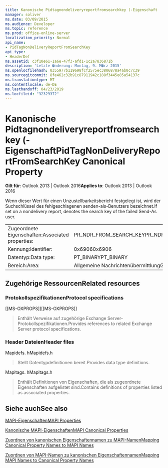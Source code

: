 ```yaml
---
title: Kanonische Pidtagnondeliveryreportfromsearchkey (-Eigenschaft
manager: soliver
ms.date: 03/09/2015
ms.audience: Developer
ms.topic: reference
ms.prod: office-online-server
localization_priority: Normal
api_name:
- PidTagNonDeliveryReportFromSearchKey
api_type:
- HeaderDef
ms.assetid: c3f10e61-1a6e-47f3-afd1-1c2a7836871b
description: 'Letzte �nderung: Montag, 9. M�rz 2015'
ms.openlocfilehash: 0355977b119698fcf2575ec3806878a4ab0c7c39
ms.sourcegitcommit: 8fe462c32b91c87911942c188f3445e85a54137c
ms.translationtype: MT
ms.contentlocale: de-DE
ms.lasthandoff: 04/23/2019
ms.locfileid: "32329372"
---
```

# <a name="pidtagnondeliveryreportfromsearchkey-canonical-property"></a><span data-ttu-id="6db33-103">Kanonische Pidtagnondeliveryreportfromsearchkey (-Eigenschaft</span><span class="sxs-lookup"><span data-stu-id="6db33-103">PidTagNonDeliveryReportFromSearchKey Canonical Property</span></span>

  
  
<span data-ttu-id="6db33-104">**Gilt für**: Outlook 2013 | Outlook 2016</span><span class="sxs-lookup"><span data-stu-id="6db33-104">**Applies to**: Outlook 2013 | Outlook 2016</span></span> 
  
<span data-ttu-id="6db33-105">Wenn dieser Wert für einen Unzustellbarkeitsbericht festgelegt ist, wird der Suchschlüssel des fehlgeschlagenen senden-als-Benutzers bezeichnet.</span><span class="sxs-lookup"><span data-stu-id="6db33-105">If set on a nondelivery report, denotes the search key of the failed Send-As user.</span></span>
  
|||
|:-----|:-----|
|<span data-ttu-id="6db33-106">Zugeordnete Eigenschaften:</span><span class="sxs-lookup"><span data-stu-id="6db33-106">Associated properties:</span></span>  <br/> |<span data-ttu-id="6db33-107">PR_NDR_FROM_SEARCH_KEY</span><span class="sxs-lookup"><span data-stu-id="6db33-107">PR_NDR_FROM_SEARCH_KEY</span></span>  <br/> |
|<span data-ttu-id="6db33-108">Kennung:</span><span class="sxs-lookup"><span data-stu-id="6db33-108">Identifier:</span></span>  <br/> |<span data-ttu-id="6db33-109">0x6906</span><span class="sxs-lookup"><span data-stu-id="6db33-109">0x6906</span></span>  <br/> |
|<span data-ttu-id="6db33-110">Datentyp:</span><span class="sxs-lookup"><span data-stu-id="6db33-110">Data type:</span></span>  <br/> |<span data-ttu-id="6db33-111">PT_BINARY</span><span class="sxs-lookup"><span data-stu-id="6db33-111">PT_BINARY</span></span>  <br/> |
|<span data-ttu-id="6db33-112">Bereich:</span><span class="sxs-lookup"><span data-stu-id="6db33-112">Area:</span></span>  <br/> |<span data-ttu-id="6db33-113">Allgemeine Nachrichtenübermittlung</span><span class="sxs-lookup"><span data-stu-id="6db33-113">General messaging</span></span>  <br/> |
   
## <a name="related-resources"></a><span data-ttu-id="6db33-114">Zugehörige Ressourcen</span><span class="sxs-lookup"><span data-stu-id="6db33-114">Related resources</span></span>

### <a name="protocol-specifications"></a><span data-ttu-id="6db33-115">Protokollspezifikationen</span><span class="sxs-lookup"><span data-stu-id="6db33-115">Protocol specifications</span></span>

<span data-ttu-id="6db33-116">[[MS-OXPROPS]]</span><span class="sxs-lookup"><span data-stu-id="6db33-116">[[MS-OXPROPS]]</span></span> 
  
> <span data-ttu-id="6db33-117">Enthält Verweise auf zugehörige Exchange Server-Protokollspezifikationen.</span><span class="sxs-lookup"><span data-stu-id="6db33-117">Provides references to related Exchange Server protocol specifications.</span></span>
    
### <a name="header-files"></a><span data-ttu-id="6db33-118">Header Dateien</span><span class="sxs-lookup"><span data-stu-id="6db33-118">Header files</span></span>

<span data-ttu-id="6db33-119">Mapidefs. h</span><span class="sxs-lookup"><span data-stu-id="6db33-119">Mapidefs.h</span></span>
  
> <span data-ttu-id="6db33-120">Stellt Datentypdefinitionen bereit.</span><span class="sxs-lookup"><span data-stu-id="6db33-120">Provides data type definitions.</span></span>
    
<span data-ttu-id="6db33-121">Mapitags. h</span><span class="sxs-lookup"><span data-stu-id="6db33-121">Mapitags.h</span></span>
  
> <span data-ttu-id="6db33-122">Enthält Definitionen von Eigenschaften, die als zugeordnete Eigenschaften aufgelistet sind.</span><span class="sxs-lookup"><span data-stu-id="6db33-122">Contains definitions of properties listed as associated properties.</span></span>
    
## <a name="see-also"></a><span data-ttu-id="6db33-123">Siehe auch</span><span class="sxs-lookup"><span data-stu-id="6db33-123">See also</span></span>



[<span data-ttu-id="6db33-124">MAPI-Eigenschaften</span><span class="sxs-lookup"><span data-stu-id="6db33-124">MAPI Properties</span></span>](mapi-properties.md)
  
[<span data-ttu-id="6db33-125">Kanonische MAPI-Eigenschaften</span><span class="sxs-lookup"><span data-stu-id="6db33-125">MAPI Canonical Properties</span></span>](mapi-canonical-properties.md)
  
[<span data-ttu-id="6db33-126">Zuordnen von kanonischen Eigenschaftennamen zu MAPI-Namen</span><span class="sxs-lookup"><span data-stu-id="6db33-126">Mapping Canonical Property Names to MAPI Names</span></span>](mapping-canonical-property-names-to-mapi-names.md)
  
[<span data-ttu-id="6db33-127">Zuordnen von MAPI-Namen zu kanonischen Eigenschaftennamen</span><span class="sxs-lookup"><span data-stu-id="6db33-127">Mapping MAPI Names to Canonical Property Names</span></span>](mapping-mapi-names-to-canonical-property-names.md)

